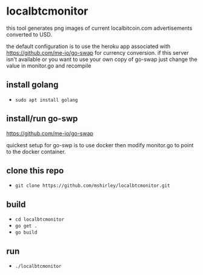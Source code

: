 # localbtcmonitor
this tool generates png images of current localbitcoin.com advertisements converted to USD.

the default configuration is to use the heroku app associated with https://github.com/me-io/go-swap for currency conversion.  if this server isn't available or you want to use your own copy of go-swap just change the value in monitor.go and recompile 

## install golang
* `sudo apt install golang`
## install/run go-swp
https://github.com/me-io/go-swap

quickest setup for go-swp is to use docker then modify monitor.go to point to the docker container.
## clone this repo
* `git clone https://github.com/mshirley/localbtcmonitor.git`
## build
* `cd localbtcmonitor`
* `go get .`
* `go build`
## run
* `./localbtcmonitor`
